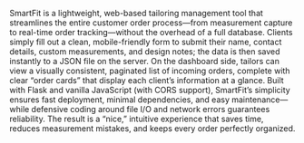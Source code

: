 SmartFit is a lightweight, web-based tailoring management tool that streamlines the entire customer order process—from measurement capture to real-time order tracking—without the overhead of a full database. Clients simply fill out a clean, mobile-friendly form to submit their name, contact details, custom measurements, and design notes; the data is then saved instantly to a JSON file on the server. On the dashboard side, tailors can view a visually consistent, paginated list of incoming orders, complete with clear “order cards” that display each client’s information at a glance. Built with Flask and vanilla JavaScript (with CORS support), SmartFit’s simplicity ensures fast deployment, minimal dependencies, and easy maintenance—while defensive coding around file I/O and network errors guarantees reliability. The result is a “nice,” intuitive experience that saves time, reduces measurement mistakes, and keeps every order perfectly organized.
